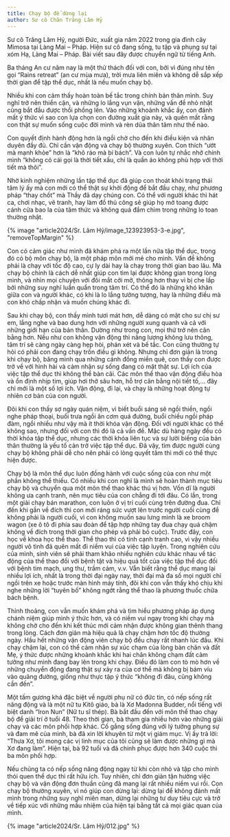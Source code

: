```yaml
---
title: Chạy bộ để dừng lại
author: Sư cô Chân Trăng Lâm Hỷ
---
```


<p class="editors-preface">Sư cô Trăng Lâm Hỷ, người Đức, xuất gia năm 2022 trong gia đình cây Mimosa tại Làng Mai – Pháp. Hiện sư cô đang sống, tu tập và phụng sự tại xóm Hạ, Làng Mai – Pháp. Bài viết sau đây được chuyển ngữ từ tiếng Anh.</p>

Ba tháng An cư năm nay là một thử thách đối với con, bởi vì đúng như tên gọi “Rains retreat” (an cư mùa mưa), trời mưa liên miên và không dễ sắp xếp thời gian để tập thể dục, nhất là nếu muốn chạy bộ.

Nhiều khi con cảm thấy hoàn toàn bế tắc trong chính bản thân mình. Suy nghĩ trở nên thiển cận, và những lo lắng vụn vặn, những vấn đề nhỏ nhặt cũng bắt đầu được thổi phồng lên. Vào những khoảnh khắc ấy, con đánh mất ý thức vì sao con lựa chọn con đường xuất gia này, và quên mất rằng con thật sự muốn sống cuộc đời mình và rèn dũa thân tâm như thế nào.

Con quyết định hành động hơn là ngồi chờ cho đến khi điều kiện và nhân duyên đầy đủ. Chỉ cần vận động và chạy bộ thường xuyên. Con thích “ướt mà mạnh khỏe” hơn là “khô ráo mà bí bách”. Và con luôn tự nhắc nhở chính mình “không có cái gọi là thời tiết xấu, chỉ là quần áo không phù hợp với thời tiết mà thôi”.

Nhờ kinh nghiệm những lần tập thể dục đã giúp con thoát khỏi trạng thái tâm lý ấy mà con mới có thể thật sự khởi động để bắt đầu chạy, như phương pháp “thay chốt” mà Thầy đã dạy chúng con. Có thể với người khác thì hát ca, chơi nhạc, vẽ tranh, hay làm đồ thủ công sẽ giúp họ mở toang được cánh cửa bao la của tâm thức và không quá đắm chìm trong những lo toan thường nhật.

{% image "article2024/Sr. Lâm Hỷ/image_123923953-3-e.jpg", "removeTopMargin" %}

Con có cảm giác như mình đã khám phá ra một lần nữa tập thể dục, trong đó có bộ môn chạy bộ, là một pháp môn mới mẻ cho mình. Vấn đề không phải là chạy với tốc độ cao, cự ly dài hay là chạy trong thời gian bao lâu. Mà chạy bộ chính là cách dễ nhất giúp con tìm lại được không gian trong lòng mình, và nhìn mọi chuyện với đôi mắt cởi mở, thông hơn thay vì bị che lấp bởi những suy nghĩ luẩn quẩn trong tâm trí. Có thể đó là những khó khăn giữa con và người khác, có khi là lo lắng tưởng tượng, hay là những điều mà con khó chấp nhận và muốn chúng khác đi.

Sau khi chạy bộ, con thấy mình tươi mát hơn, dễ dàng có mặt cho sư chị sư em, lắng nghe và bao dung hơn với những người xung quanh và cả với những giới hạn của bản thân. Dường như trong con, mọi thứ trở nên cân bằng hơn. Nếu như con không vận động thì năng lượng không lưu thông, tâm trí sẽ càng ngày càng hẹp hòi, phán xét và bế tắc. Con cũng thường tự hỏi có phải con đang chạy trốn điều gì không. Nhưng chỉ đơn giản là trong khi chạy bộ, băng mình qua những cánh đồng miền quê, con thấy con được trở về với hình hài và cảm nhận sự sống đang có mặt thật sự. Lợi ích của việc tập thể dục thì không thể bàn cãi. Các môn thể thao vận động điều hòa và ổn định nhịp tim, giúp hơi thở sâu hơn, hỗ trợ cân bằng nội tiết tố,… đây chỉ mới là một số lợi ích. Vận động, đi lại, và chạy là những hoạt động tự nhiên cơ bản của con người.

Đôi khi con thấy sợ ngày quán niệm, vì biết buổi sáng sẽ ngồi thiền, ngồi nghe pháp thoại, buổi trưa ngồi ăn cơm quá đường, buổi chiều ngồi pháp đàm, ngồi nhiều như vậy mà ít thời khóa vận động. Đối với người khác có thể không sao, nhưng đối với con thì đó là cả vấn đề. Mặc dù hàng ngày đều có thời khóa tập thể dục, nhưng các thời khóa liên tục và sự lười biếng của bản thân thường là yếu tố cản trở việc tập thể dục. Đã vậy, tìm được người cùng chạy bộ không phải dễ cho nên phải có lòng quyết tâm thì mới có thể thực hiện được.

Chạy bộ là môn thể dục luôn đồng hành với cuộc sống của con như một phần không thể thiếu. Có nhiều khi con nghĩ là mình sẽ hoàn thành mục tiêu chạy bộ và chuyển qua một môn thể thao khác thú vị hơn. Vốn dĩ là người không ưa cạnh tranh, nên mục tiêu của con chẳng đi tới đâu. Có lần, trong một giải chạy bán marathon, con luôn ở vị trí cuối cùng trên đường đua. Chỉ đến khi gần về đích thì con mới ráng sức vượt lên trước người cuối cùng để không phải là người cuối, vì con không muốn sau lưng mình là xe broom wagon (xe ô tô đi phía sau đoàn để tập hợp những tay đua chạy quá chậm không về đích trong thời gian cho phép và phải bỏ cuộc). Trước đây, con học về khoa học thể thao. Thể thao thì có tính cạnh tranh cao, vì vậy nhiều người vô tình đã quên mất đi niềm vui của việc tập luyện. Trong nghiên cứu của mình, sinh viên sẽ phải tham khảo nhiều nghiên cứu khác nhau về tác động của thể thao đối với bệnh tật và hiệu quả tốt của việc tập thể dục đối với bệnh tim mạch, ung thư, trầm cảm, v.v. Vẫn biết rằng thể dục mang lại nhiều lợi ích, nhất là trong thời đại ngày nay, thời đại mà đa số mọi người chỉ ngồi trên xe hoặc trước màn hình máy tính, đôi khi con vẫn thấy khó chịu khi nghe những lời “tuyên bố” không ngớt rằng thể thao là phương thuốc chữa bách bệnh.

Thỉnh thoảng, con vẫn muốn khám phá và tìm hiểu phương pháp áp dụng chánh niệm giúp mình ý thức hơn, và có niềm vui ngay trong khi chạy mà không chờ cho đến khi kết thúc mới cảm nhận được không gian thênh thang trong lòng. Cách đơn giản mà hiệu quả là chạy chậm hơn tốc độ thường ngày. Hầu hết những vận động viên chạy bộ đều chạy rất nhanh lúc đầu. Khi chạy chậm lại, con có thể cảm nhận sự xúc chạm của lòng bàn chân và đất Mẹ, ý thức được những khoảnh khắc khi hai chân không chạm đất cảm tưởng như mình đang bay lên trong khi chạy. Điều đó làm con tò mò hơn về những chuyển động đang thật sự xảy ra của cơ thể mà không bị bám víu vào quãng đường, giống như thực tập ý thức “không đi đâu, cũng không cần đến”.

Một tấm gương khá đặc biệt về người phụ nữ có đức tin, có nếp sống rất năng động và là một nữ tu Kitô giáo, bà là Xơ Madonna Budder, nổi tiếng với biệt danh “Iron Nun” (Nữ tu sĩ thép). Bà bắt đầu đến với môn thể thao chạy bộ để giải trí ở tuổi 48. Theo thời gian, bà tham gia nhiều hơn vào những giải chạy và các môn phối hợp khác. Cố gắng sống đúng với lý tưởng phụng sự và đam mê của mình, bà đã xin lời khuyên từ một vị giám mục. Vị ấy trả lời: “Thưa Xơ, tôi mong các vị linh mục của tôi cũng sẽ làm được những gì mà Xơ đang làm”. Hiện tại, bà 92 tuổi và đã chinh phục được hơn 340 cuộc thi ba môn phối hợp.

Nếu chúng ta có nếp sống năng động ngay từ khi còn nhỏ và tập cho mình thói quen thể dục thì rất hữu ích. Tuy nhiên, chỉ đơn giản tận hưởng việc chạy bộ và vận động đơn thuần cũng đã mang lại rất nhiều niềm vui rồi. Con chạy bộ thường xuyên, vì nó giúp con dừng lại: dừng lại để không đánh mất mình trong những suy nghĩ miên man, dừng lại những tư duy tiêu cực và trở về tiếp xúc với những mầu nhiệm của hiện tại bằng tất cả mọi giác quan của mình.

<div class="article-end"></div>

{% image "article2024/Sr. Lâm Hỷ/012.jpg" %}